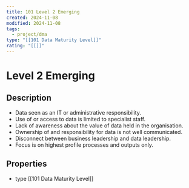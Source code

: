 ```yaml
---
title: 101 Level 2 Emerging
created: 2024-11-08
modified: 2024-11-08
tags:
  - project/dma
type: "[[101 Data Maturity Level]]"
rating: "[[]]"
---
```

# Level 2 Emerging

## Description

- Data seen as an IT or administrative responsibility.
- Use of or access to data is limited to specialist staff.
- Lack of awareness about the value of data held in the organisation.
- Ownership of and responsibility for data is not well communicated.
- Disconnect between business leadership and data leadership.
- Focus is on highest profile processes and outputs only.
## Properties
- type [[101 Data Maturity Level]]

